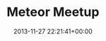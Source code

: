 ---
title:		"Meteor Meetup"
type:		"photos"
mediatype:		"upload"
location:		"Berlin, Germany"
date:		"2013-11-27 22:21:41+00:00"
album:		"events"
filename:		"meteor-meetup.md"
series:		"meetups"
cl_public_id:		"events/meteor-meetup"
cl_version:		1497002599
format:		"tiff"
bytes:		2004632
width:		810
height:		1440
colours:
- "#D5CFC4"
- "#E1E1D8"
- "#7D7E71"
- "#2E2D27"
- "#231B10"
- "#447A31"
- "#2D1D14"
- "#7B8789"
- "#2F3532"
- "#1B3212"
- "#06070A"
- "#8E8779"
- "#727B73"
- "#D3A180"
- "#01202E"
- "#0C1317"
- "#795036"
- "#0C0602"
- "#8CC670"
- "#170F05"
- "#775B39"
- "#B0BFC6"
- "#122808"
- "#262429"
- "#12150D"
- "#B9C1BA"
exposure_mode:		"Auto"
program:		"Aperture-priority AE"
aperture:		"2.8"
focal_length:		"98.0 mm"
iso:		"2000"
shutter_speed:		"1/400"
metering:		"Multi-segment"
flash:		"Off, Did not fire"
white_balance:		"Custom"
colour_temp:		"3000"
has_crop:		"false"
orientation:		"Horizontal (normal)"
camera_model:		"NIKON D800"
lens_info:		"70-200mm f/2.8"
artist: "Matt Finucane"
x_resolution:		"300"
y_resolution:		"300"
---